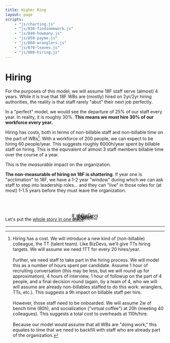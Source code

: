 ```yaml
---
title: Higher Ring
layout: page
scripts:
    - "js/charting.js"
    - "js/030-findsomework.js"
    - "js/040-howmany.js"
    - "js/050-payme.js"
    - "js/060-wranglers.js"
    - "js/070-leaves.js"
    - "js/080-hiring.js"
---
```


# Hiring

For the purposes of this model, we will assume 18F staff serve (almost) 4 years. While it is true that 18F WBs are (mostly) hired on 2yr/2yr hiring authorities, the reality is that staff rarely "abut" their next job perfectly.

In a "perfect" model, we would see the departure of 25% of our staff every year. In reality, it is roughly 30%. **This means we must hire 30% of our workforce every year.**

Hiring has costs, both in terms of non-billable staff and non-billable time on the part of WBs[^costs]. With a workforce of 200 people, we can expect to be hiring 60 people/year. This suggests roughly 6000h/year spent by billable staff on hiring. This is the equivalent of almost 3 staff members billable time over the course of a year.

This is the *measurable* impact on the organization.

**The non-measurable of hiring on 18F is shattering**. If year one is "acclimation" to 18F, we have a 1-2 year "window" during which we can ask staff to step into leadership roles... and they can "live" in those roles for (at most) 1-1.5 years before they must leave the organization. 


<div class="grid-container">
    <div class="grid-row">
        <div class="grid-col-12">
            <p id="message" style="text-align: center"><br>&nbsp;</p>
        </div>
    </div>
    <div class="grid-row">
        <div class="grid-col-3" style="position: relative;">
            <p style="text-align: center"># of BizDevs</p>
            <div><div id="slider-bizdevs" style="margin-top: -2em;"></div></div>
        </div>
        <div class="grid-col-3">
            <p style="text-align: center">PAs/mo</p>
            <div><div class="centerblock" id="slider-pas" style="margin-top: -2em;"></div></div>
        </div>
        <div class="grid-col-3">
            <p style="text-align: center">EIs/mo</p>
            <div><div class="centerblock" id="slider-eis" style="margin-top: -2em;"></div></div>
        </div>
        <div class="grid-col-3">
            <p style="text-align: center">bundles/mo</p>
            <div><div class="centerblock" id="slider-bundles" style="margin-top: -2em;"></div></div>
        </div>
    </div>
    <div class="grid-row">
        <div class="grid-col-6">
            <canvas id="thechart"></canvas>
        </div>        
        <div class="grid-col-6">
            <canvas id="workerchart"></canvas>
        </div>
    </div>
</div>

Let's put the [whole story in one place](090-story.html).

<hr>

[^costs]: Hiring has a cost. We will introduce a new kind of (non-billable) colleague, the TT (talent team). Like BizDevs, we'll give TTs hiring targets. We will assume we need 1TT for every 20 hires/year. <br>&nbsp;<br> Further, we need staff to take part in the hiring process. We will model this as a number of hours spent per candidate. Assume 1 hour of recruiting conversation (this may be less, but we will round up for approximation), 4 hours of interview, 1 hour of followup on the part of 4 people, and a final decision round (again, by a team of 4, who we will will assume are already non-billables staffed to do this work: wranglers, TTs, etc.). This suggests a 9h impact on billable staff per hire.<br>&nbsp;<br>However, those staff need to be onboarded. We will assume 2w of bench time (80h), and socialization ("virtual coffee") at 20h (meeting 40 colleagues). This suggests a total cost to overheads at 110h/hire. <br>&nbsp;<br> Because our model would assume that all WBs are "doing work," this equates to time that we need to backfill with staff who are already part of the organization. 

